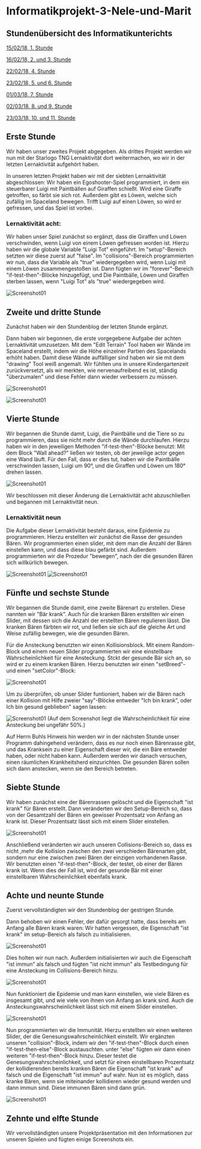 # Informatikprojekt-3-Nele-und-Marit
## Stundenübersicht des Informatikunterichts

[15/02/18, 1. Stunde](#1)

[16/02/18, 2. und 3. Stunde](#2)

[22/02/18, 4. Stunde](#3)

[23/02/18, 5. und 6. Stunde](#4)

[01/03/18, 7. Stunde](#5)

[02/03/18, 8. und 9. Stunde](#6)

[23/03/18, 10. und 11. Stunde](#7)


## Erste Stunde<a name="1"></a>

Wir haben  unser zweites Projekt abgegeben. Als drittes Projekt werden wir nun mit der Starlogo TNG Lernaktivität dort weitermachen, wo wir in der letzten Lernaktivität aufgehört haben. 

In unseren letzten Projekt haben wir mit der siebten Lernaktivität abgeschlossen: Wir haben ein Egoshooter-Spiel programmiert, in dem ein steuerbarer Luigi mit Paintbällen auf Giraffen schießt. Wird eine Giraffe getroffen, so färbt sie sich rot. Außerdem gibt es Löwen, welche sich zufällig im Spaceland bewegen. Trifft Luigi auf einen Löwen, so wird er gefressen, und das Spiel ist vorbei.

### Lernaktivität acht:

Wir haben unser Spiel zunächst so ergänzt, dass die Giraffen und Löwen verschwinden, wenn Luigi von einem Löwen gefressen worden ist.
Hierzu haben wir die globale Variable "Luigi Tot" eingeführt. Im "setup"-Bereich setzten wir diese zuerst auf "false". Im "collisions"-Bereich programmierten wir nun, dass die Variable als "true" wiedergegeben wird, wenn Luigi mit einem Löwen zusammengestoßen ist.
Dann fügten wir im "forever"-Bereich "if-test-then"-Blöcke hinzugefügt, und Die Paintbälle, Löwen und Giraffen sterben lassen, wenn "Luigi Tot" als "true" wiedergegeben wird.

![Screenshot01](Bilder/Screenshot.sltng.29.png "sltng")


## Zweite und dritte Stunde<a name="2"></a>

Zunächst haben wir den Stundenblog der letzten Stunde ergänzt.

Dann haben wir begonnen, die erste vorgegebene Aufgabe der achten Lernaktivität umzusetzen. Mit dem "Edit Terrain" Tool haben wir Wände im Spaceland erstellt, indem wir die Höhe einzelner Partien des Spacelands erhöht haben. Damit diese Wände auffälliger sind haben wir sie mit dem "drawing" Tool weiß angemalt. Wir fühlten uns in unsere Kindergartenzeit zurückversetzt, als wir merkten, wie nervenaufreibend es ist, ständig "überzumalen" und diese Fehler dann wieder verbessern zu müssen.

![Screenshot01](Bilder/Screenshot.sltng.31.png "sltng")

![Screenshot01](Bilder/Screenshot.sltng.30.png "sltng")


## Vierte Stunde<a name="3"></a>

Wir begannen die Stunde damit, Luigi, die Paintbälle und die Tiere so zu programmieren, dass sie nicht mehr durch die Wände durchlaufen. Hierzu haben wir in den jeweiligen Methoden "if-test-then"-Blöcke benutzt: Mit dem Block "Wall ahead?" ließen wir testen, ob der jeweilige actor gegen eine Wand läuft. Für den Fall, dass er dies tut, haben wir die Paintbälle verschwinden lassen, Luigi um 90°, und die Giraffen und Löwen um 180° drehen lassen.  

![Screenshot01](Bilder/Screenshot.sltng.32.png "sltng")

Wir beschlossen mit dieser Änderung die Lernaktivität acht abzuschließen und begannen mit Lernaktivität neun.

### Lernaktivität neun

Die Aufgabe dieser Lernaktivität besteht daraus, eine Epidemie zu programmieren. Hierzu erstellten wir zunächst die Rasse der gesunden Bären. Wir programmierten einen slider, mit dem man die Anzahl der Bären einstellen kann, und dass diese blau gefärbt sind. Außerdem programmierten wir die Prozedur "bewegen", nach der die gesunden Bären sich willkürlich bewegen.

![Screenshot01](Bilder/Screenshot.sltng.33.png "sltng")
![Screenshot01](Bilder/Screenshot.sltng.34.png "sltng")


## Fünfte und sechste Stunde<a name="4"></a>

Wir begannen die Stunde damit, eine zweite Bärenart zu erstellen. Diese nannten wir "Bär krank". Auch für die kranken Bären erstellten wir einen Slider, mit dessen sich die Anzahl der erstellten Bären regulieren lässt. Die kranken Bären färbten wir rot, und ließen sie sich auf die gleiche Art und Weise zufällig bewegen, wie die gesunden Bären.

Für die Ansteckung benutzten wir einen Kollisionsblock. Mit einem Random-Block und einem neuen Slider programmierten wir eine einstellbare Wahrscheinlichkeit für eine Ansteckung. Stckt der gesunde Bär sich an, so wird er zu einem kranken Bären. Hierzu benutzten wir einen "setBreed"- und einen "setColor"-Block:

![Screenshot01](Bilder/Screenshot.sltng.35.png "sltng")

Um zu überprüfen, ob unser Slider funtioniert, haben wir die Bären nach einer Kollision mit Hilfe zweier "say"-Blöcke entweder "Ich bin krank", oder Ich bin gesund geblieben" sagen lassen:

![Screenshot01](Bilder/Screenshot.sltng.36.png "sltng")
(Auf dem Screenshot liegt die Wahrscheinlichkeit für eine Ansteckung bei ungefähr 50%.)

Auf Herrn Buhls Hinweis hin werden wir in der nächsten Stunde unser Programm dahingehend verändern, dass es nur noch einen Bärenrasse gibt, und das Kranksein zu einer Eigenschaft dieser wir, die ein Bäre entweder haben, oder nicht haben kann.
Außerdem werden wir danach versuchen, einen räumlichen Krankheitsherd einzurichten. Die gesunden Bären sollen sich dann anstecken, wenn sie den Bereich betreten.

## Siebte Stunde<a name="5"></a>

Wir haben zunächst eine der Bärenrassen gelöscht und die Eigenschaft "ist krank" für Bären erstellt. Dann veränderten wir den Setup-Bereich so, dass von der Gesamtzahl der Bären ein gewisser Prozentsatz von Anfang an krank ist. Dieser Prozentsatz lässt sich mit einem Slider einstellen.

![Screenshot01](Bilder/Screenshot.sltng.37.png "sltng")

Anschließend veränderten wir auch unseren Collisions-Bereich so, dass es nicht ,mehr die Kollision zwischen den zwei verschieden Bärenarten gibt, sondern nur eine zwischen zwei Bären der einzigen vorhandenen Rasse. Wir benutzten einen "if-test-then"-Block, der testet, ob einer der Bären krank ist. Wenn dies der Fall ist, wird der gesunde Bär mit einer einstellbaren Wahrscheinlichkeit ebenfalls krank.

## Achte und neunte Stunde<a name="6"></a>

Zuerst vervollständigten wir den Stundenblog der gestrigen Stunde. 

Dann behoben wir einen Fehler, der dafür gesorgt hatte, dass bereits am Anfang alle Bären krank waren: Wir hatten vergessen, die Eigenschaft "ist krank" im setup-Bereich als falsch zu initialisieren.

![Screenshot01](Bilder/Screenshot.sltng.40.png "sltng")

Dies holten wir nun nach. Außerdem initialisierten wir auch die Eigenschaft "ist immun" als falsch und fügten "ist nicht immun" als Testbedingung für eine Ansteckung im Collisions-Bereich hinzu.

![Screenshot01](Bilder/Screenshot.sltng.39.png "sltng")

Nun funktioniert die Epidemie und man kann einstellen, wie viele Bären es insgesamt gibt, und wie viele von ihnen von Anfang an krank sind. Auch die Ansteckungswahrscheinlichkeit lässt sich mit einem Slider einstellen.

![Screenshot01](Bilder/Screenshot.sltng.38.png "sltng")

Nun programmierten wir die Immunität. Hierzu erstellten wir einen weiteren Slider, der die Genesungswahrscheinlichkeit einstellt. Wir ergänzten unseren "collision"-Block, indem wir den "if-test-then"-Block durch einen "if-test-then-else"-Block austauschten. unter "else" fügten wir dann einen weiteren "if-test-then"-Block hinzu. Dieser testet die Genesungswahrscheinlichkeit, und setzt für einen einstellbaren Prozentsatz der kollidierenden bereits kranken Bären die Eigenschaft "ist krank" auf falsch und die Eigenschaft "ist immun" auf wahr. Nun ist es möglich, dass kranke Bären, wenn sie miteinander kollidieren wieder gesund werden und dann immun sind. Diese immunen Bären sind dann grün.

![Screenshot01](Bilder/Screenshot.sltng.41.png "sltng")

## Zehnte und elfte Stunde<a name="7"></a>

Wir vervollständigten unsere Projektpräsentation mit den Informationen zur unseren Spielen und fügten einige Screenshots ein.
